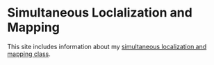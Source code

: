 # Simultaneous Loclalization and Mapping

This site includes information about my [simultaneous localization and mapping class](<http://ciolh007.github.io/simultaneous_localization_and_mapping>).



